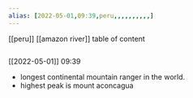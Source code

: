 ```yaml
---
alias: [2022-05-01,09:39,peru,,,,,,,,,,]
---
```

[[peru]] [[amazon river]]
table of content
```toc
```
[[2022-05-01]] 09:39
- longest continental mountain ranger in the world.
- highest peak is mount aconcagua
